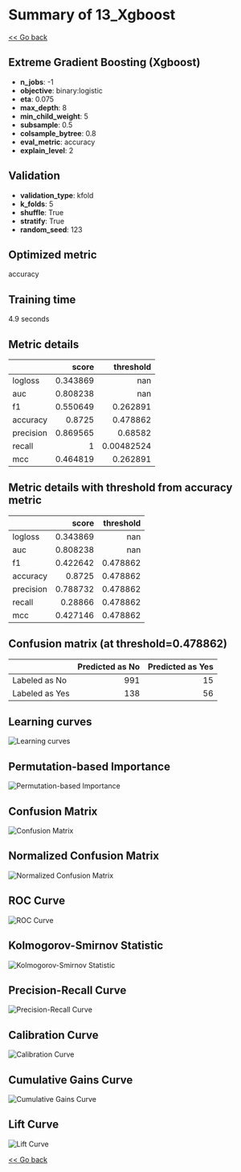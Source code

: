 # Summary of 13_Xgboost

[<< Go back](../README.md)


## Extreme Gradient Boosting (Xgboost)
- **n_jobs**: -1
- **objective**: binary:logistic
- **eta**: 0.075
- **max_depth**: 8
- **min_child_weight**: 5
- **subsample**: 0.5
- **colsample_bytree**: 0.8
- **eval_metric**: accuracy
- **explain_level**: 2

## Validation
 - **validation_type**: kfold
 - **k_folds**: 5
 - **shuffle**: True
 - **stratify**: True
 - **random_seed**: 123

## Optimized metric
accuracy

## Training time

4.9 seconds

## Metric details
|           |    score |    threshold |
|:----------|---------:|-------------:|
| logloss   | 0.343869 | nan          |
| auc       | 0.808238 | nan          |
| f1        | 0.550649 |   0.262891   |
| accuracy  | 0.8725   |   0.478862   |
| precision | 0.869565 |   0.68582    |
| recall    | 1        |   0.00482524 |
| mcc       | 0.464819 |   0.262891   |


## Metric details with threshold from accuracy metric
|           |    score |   threshold |
|:----------|---------:|------------:|
| logloss   | 0.343869 |  nan        |
| auc       | 0.808238 |  nan        |
| f1        | 0.422642 |    0.478862 |
| accuracy  | 0.8725   |    0.478862 |
| precision | 0.788732 |    0.478862 |
| recall    | 0.28866  |    0.478862 |
| mcc       | 0.427146 |    0.478862 |


## Confusion matrix (at threshold=0.478862)
|                |   Predicted as No |   Predicted as Yes |
|:---------------|------------------:|-------------------:|
| Labeled as No  |               991 |                 15 |
| Labeled as Yes |               138 |                 56 |

## Learning curves
![Learning curves](learning_curves.png)

## Permutation-based Importance
![Permutation-based Importance](permutation_importance.png)
## Confusion Matrix

![Confusion Matrix](confusion_matrix.png)


## Normalized Confusion Matrix

![Normalized Confusion Matrix](confusion_matrix_normalized.png)


## ROC Curve

![ROC Curve](roc_curve.png)


## Kolmogorov-Smirnov Statistic

![Kolmogorov-Smirnov Statistic](ks_statistic.png)


## Precision-Recall Curve

![Precision-Recall Curve](precision_recall_curve.png)


## Calibration Curve

![Calibration Curve](calibration_curve_curve.png)


## Cumulative Gains Curve

![Cumulative Gains Curve](cumulative_gains_curve.png)


## Lift Curve

![Lift Curve](lift_curve.png)



[<< Go back](../README.md)
